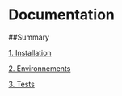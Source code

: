 # Documentation

##Summary

[1. Installation](3_installation.md)

[2. Environnements](4_environnements.md)

[3. Tests](6_tests.md)

